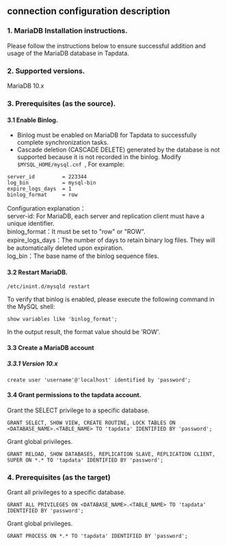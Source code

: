 ## **connection configuration description**

### **1. MariaDB Installation instructions.**

Please follow the instructions below to ensure successful addition and usage of the MariaDB database in Tapdata.

### **2. Supported versions.**
MariaDB 10.x

### **3. Prerequisites (as the source).**
#### **3.1 Enable Binlog.**
- Binlog must be enabled on MariaDB for Tapdata to successfully complete synchronization tasks.
- Cascade deletion (CASCADE DELETE) generated by the database is not supported because it is not recorded in the binlog.
  Modify `$MYSQL_HOME/mysql.cnf `, For example:
```
server_id         = 223344
log_bin           = mysql-bin
expire_logs_days  = 1
binlog_format     = row
```
Configuration explanation：<br>
server-id: For MariaDB, each server and replication client must have a unique identifier.<br>
binlog_format：It must be set to "row" or "ROW".<br>
expire_logs_days：The number of days to retain binary log files. They will be automatically deleted upon expiration.<br>
log_bin：The base name of the binlog sequence files.<br>

#### **3.2 Restart MariaDB.**

```
/etc/inint.d/mysqld restart
```
To verify that binlog is enabled, please execute the following command in the MySQL shell:
```
show variables like 'binlog_format';
```
In the output result, the format value should be 'ROW'.

#### **3.3 Create a MariaDB account**
##### **3.3.1 Version 10.x**
```
create user 'username'@'localhost' identified by 'password';
```

#### **3.4 Grant permissions to the tapdata account.**
Grant the SELECT privilege to a specific database.
```
GRANT SELECT, SHOW VIEW, CREATE ROUTINE, LOCK TABLES ON <DATABASE_NAME>.<TABLE_NAME> TO 'tapdata' IDENTIFIED BY 'password';
```
Grant global privileges.
```
GRANT RELOAD, SHOW DATABASES, REPLICATION SLAVE, REPLICATION CLIENT, SUPER ON *.* TO 'tapdata' IDENTIFIED BY 'password';
```
###  **4. Prerequisites (as the target)**
Grant all privileges to a specific database.
```
GRANT ALL PRIVILEGES ON <DATABASE_NAME>.<TABLE_NAME> TO 'tapdata' IDENTIFIED BY 'password';
```
Grant global privileges.
```
GRANT PROCESS ON *.* TO 'tapdata' IDENTIFIED BY 'password';
```